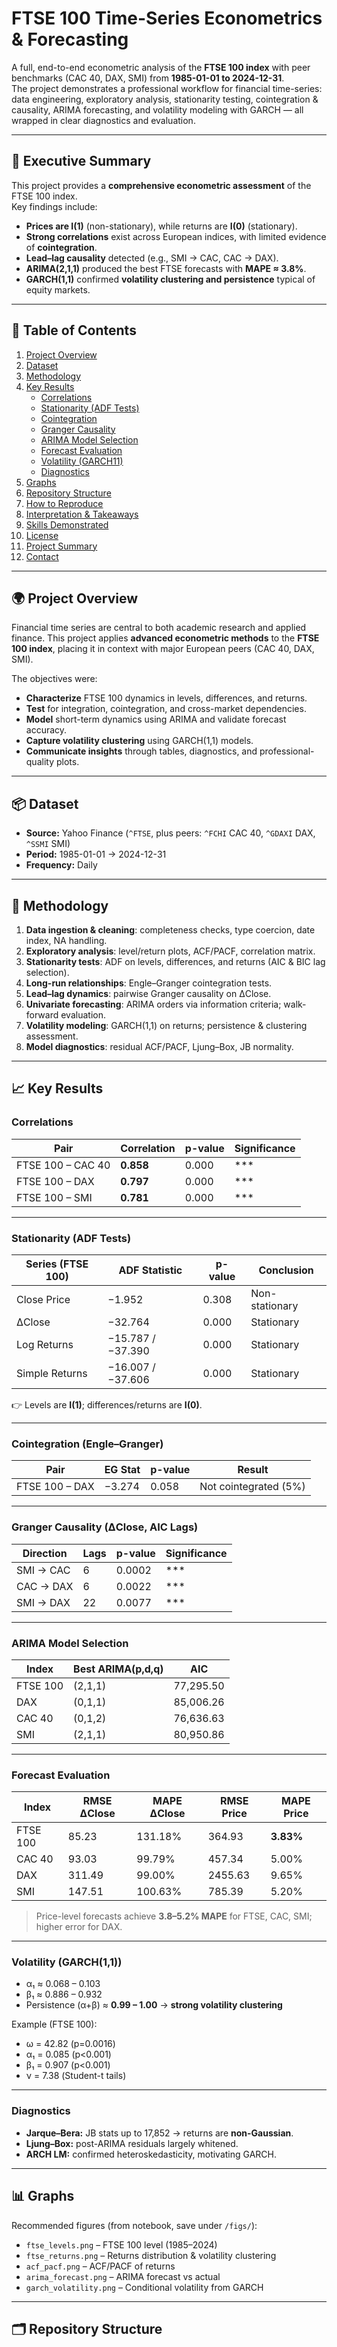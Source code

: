 # FTSE 100 Time-Series Econometrics & Forecasting

A full, end-to-end econometric analysis of the **FTSE 100 index** with peer benchmarks (CAC 40, DAX, SMI) from **1985-01-01 to 2024-12-31**.  
The project demonstrates a professional workflow for financial time-series: data engineering, exploratory analysis, stationarity testing, cointegration & causality, ARIMA forecasting, and volatility modeling with GARCH — all wrapped in clear diagnostics and evaluation.

---

## 📝 Executive Summary
This project provides a **comprehensive econometric assessment** of the FTSE 100 index.  
Key findings include:  
- **Prices are I(1)** (non-stationary), while returns are **I(0)** (stationary).  
- **Strong correlations** exist across European indices, with limited evidence of **cointegration**.  
- **Lead–lag causality** detected (e.g., SMI → CAC, CAC → DAX).  
- **ARIMA(2,1,1)** produced the best FTSE forecasts with **MAPE ≈ 3.8%**.  
- **GARCH(1,1)** confirmed **volatility clustering and persistence** typical of equity markets.  

---

## 📑 Table of Contents
1. [Project Overview](#-project-overview)  
2. [Dataset](#-dataset)  
3. [Methodology](#-methodology)  
4. [Key Results](#-key-results)  
   - [Correlations](#correlations)  
   - [Stationarity (ADF Tests)](#stationarity-adf-tests)  
   - [Cointegration](#cointegration-englegranger)  
   - [Granger Causality](#granger-causality-δclose-aic-lags)  
   - [ARIMA Model Selection](#arima-model-selection)  
   - [Forecast Evaluation](#forecast-evaluation)  
   - [Volatility (GARCH11)](#volatility-garch11)  
   - [Diagnostics](#diagnostics)  
5. [Graphs](#-graphs)  
6. [Repository Structure](#-repository-structure)  
7. [How to Reproduce](#-how-to-reproduce)  
8. [Interpretation & Takeaways](#-interpretation--takeaways)  
9. [Skills Demonstrated](#-skills-demonstrated)  
10. [License](#-license)  
11. [Project Summary](#-project-summary)  
12. [Contact](#-contact)  

---

## 🌍 Project Overview
Financial time series are central to both academic research and applied finance. This project applies **advanced econometric methods** to the **FTSE 100 index**, placing it in context with major European peers (CAC 40, DAX, SMI).  

The objectives were:  
- **Characterize** FTSE 100 dynamics in levels, differences, and returns.  
- **Test** for integration, cointegration, and cross-market dependencies.  
- **Model** short-term dynamics using ARIMA and validate forecast accuracy.  
- **Capture volatility clustering** using GARCH(1,1) models.  
- **Communicate insights** through tables, diagnostics, and professional-quality plots.  

---

## 📦 Dataset
- **Source:** Yahoo Finance (`^FTSE`, plus peers: `^FCHI` CAC 40, `^GDAXI` DAX, `^SSMI` SMI)  
- **Period:** 1985-01-01 → 2024-12-31  
- **Frequency:** Daily 

---

## 🔎 Methodology
1. **Data ingestion & cleaning**: completeness checks, type coercion, date index, NA handling.  
2. **Exploratory analysis**: level/return plots, ACF/PACF, correlation matrix.  
3. **Stationarity tests**: ADF on levels, differences, and returns (AIC & BIC lag selection).  
4. **Long-run relationships**: Engle–Granger cointegration tests.  
5. **Lead–lag dynamics**: pairwise Granger causality on ΔClose.  
6. **Univariate forecasting**: ARIMA orders via information criteria; walk-forward evaluation.  
7. **Volatility modeling**: GARCH(1,1) on returns; persistence & clustering assessment.  
8. **Model diagnostics**: residual ACF/PACF, Ljung–Box, JB normality.  

---

## 📈 Key Results

### Correlations
| Pair                  | Correlation | p-value | Significance |
|------------------------|-------------|---------|--------------|
| FTSE 100 – CAC 40      | **0.858**   | 0.000   | *** |
| FTSE 100 – DAX         | **0.797**   | 0.000   | *** |
| FTSE 100 – SMI         | **0.781**   | 0.000   | *** |

---

### Stationarity (ADF Tests)
| Series (FTSE 100) | ADF Statistic | p-value | Conclusion |
|-------------------|---------------|---------|------------|
| Close Price       | −1.952        | 0.308   | Non-stationary |
| ΔClose            | −32.764       | 0.000   | Stationary |
| Log Returns       | −15.787 / −37.390 | 0.000 | Stationary |
| Simple Returns    | −16.007 / −37.606 | 0.000 | Stationary |

👉 Levels are **I(1)**; differences/returns are **I(0)**.

---

### Cointegration (Engle–Granger)
| Pair              | EG Stat | p-value | Result |
|-------------------|---------|---------|--------|
| FTSE 100 – DAX    | −3.274  | 0.058   | Not cointegrated (5%) |

---

### Granger Causality (ΔClose, AIC Lags)
| Direction | Lags | p-value | Significance |
|-----------|------|---------|--------------|
| SMI → CAC | 6    | 0.0002  | *** |
| CAC → DAX | 6    | 0.0022  | *** |
| SMI → DAX | 22   | 0.0077  | *** |

---

### ARIMA Model Selection
| Index        | Best ARIMA(p,d,q) | AIC        |
|--------------|-------------------|------------|
| FTSE 100     | (2,1,1)           | 77,295.50  |
| DAX          | (0,1,1)           | 85,006.26  |
| CAC 40       | (0,1,2)           | 76,636.63  |
| SMI          | (2,1,1)           | 80,950.86  |

---

### Forecast Evaluation
| Index        | RMSE ΔClose | MAPE ΔClose | RMSE Price | MAPE Price |
|--------------|-------------|-------------|------------|------------|
| FTSE 100     | 85.23       | 131.18%     | 364.93     | **3.83%** |
| CAC 40       | 93.03       | 99.79%      | 457.34     | 5.00% |
| DAX          | 311.49      | 99.00%      | 2455.63    | 9.65% |
| SMI          | 147.51      | 100.63%     | 785.39     | 5.20% |

> Price-level forecasts achieve **3.8–5.2% MAPE** for FTSE, CAC, SMI; higher error for DAX.

---

### Volatility (GARCH(1,1))
- α₁ ≈ 0.068 – 0.103  
- β₁ ≈ 0.886 – 0.932  
- Persistence (α+β) ≈ **0.99 – 1.00** → **strong volatility clustering**  

Example (FTSE 100):  
- ω = 42.82 (p=0.0016)  
- α₁ = 0.085 (p<0.001)  
- β₁ = 0.907 (p<0.001)  
- ν = 7.38 (Student-t tails)  

---

### Diagnostics
- **Jarque–Bera:** JB stats up to 17,852 → returns are **non-Gaussian**.  
- **Ljung–Box:** post-ARIMA residuals largely whitened.  
- **ARCH LM:** confirmed heteroskedasticity, motivating GARCH.  

---

## 📊 Graphs
Recommended figures (from notebook, save under `/figs/`):  
- `ftse_levels.png` – FTSE 100 level (1985–2024)  
- `ftse_returns.png` – Returns distribution & volatility clustering  
- `acf_pacf.png` – ACF/PACF of returns  
- `arima_forecast.png` – ARIMA forecast vs actual  
- `garch_volatility.png` – Conditional volatility from GARCH  

---

## 🗂️ Repository Structure
